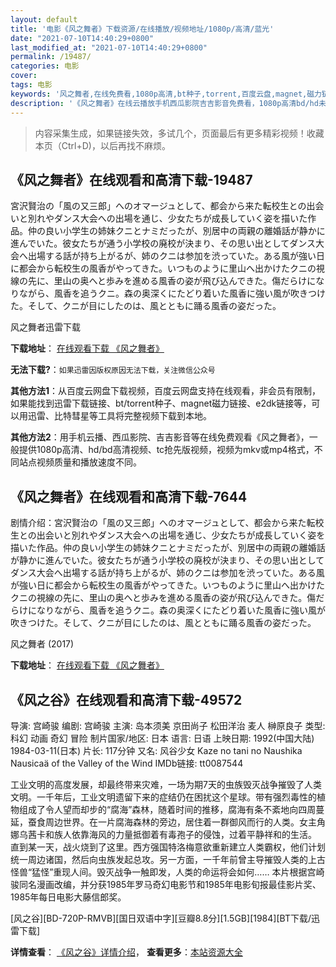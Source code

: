 ```yaml
---
layout: default
title: '电影《风之舞者》下载资源/在线播放/视频地址/1080p/高清/蓝光'
date: "2021-07-10T14:40:29+0800"
last_modified_at: "2021-07-10T14:40:29+0800"
permalink: /19487/
categories: 电影
cover:
tags: 电影
keywords: '风之舞者,在线免费看,1080p高清,bt种子,torrent,百度云盘,magnet,磁力链,迅雷下载资源'
description: '《风之舞者》在线云播放手机西瓜影院吉吉影音免费看，1080p高清bd/hd未删减完整版和tc抢先枪版，mkv/mp4格式，附带bt/torrent种子、magnet/磁力链、百度云盘、网盘资源迅雷下载链接'
---
```


>内容采集生成，如果链接失效，多试几个，页面最后有更多精彩视频！收藏本页（Ctrl+D)，以后再找不麻烦。


## 《风之舞者》在线观看和高清下载-19487

宮沢賢治の「風の又三郎」へのオマージュとして、都会から来た転校生との出会いと別れやダンス大会への出場を通じ、少女たちが成長していく姿を描いた作品。仲の良い小学生の姉妹クニとナミだったが、別居中の両親の離婚話が静かに進んでいた。彼女たちが通う小学校の廃校が決まり、その思い出としてダンス大会へ出場する話が持ち上がるが、姉のクニは参加を渋っていた。ある風が強い日に都会から転校生の風香がやってきた。いつものように里山へ出かけたクニの視線の先に、里山の奥へと歩みを進める風香の姿が飛び込んできた。傷だらけになりながら、風香を追うクニ。森の奥深くにたどり着いた風香に強い風が吹きつけた。そして、クニが目にしたのは、風とともに踊る風香の姿だった。


风之舞者迅雷下载

**下载地址**： [在线观看下载 《风之舞者》](https://www.993dy.com//vod-detail-id-29562.html) 


**无法下载?**：`如果迅雷因版权原因无法下载，关注微信公众号 `

**其他方法1**：从百度云网盘下载视频，百度云网盘支持在线观看，非会员有限制，如果能找到迅雷下载链接、bt/torrent种子、magnet磁力链接、e2dk链接等，可以用迅雷、比特彗星等工具将完整视频下载到本地。

**其他方法2**：用手机云播、西瓜影院、吉吉影音等在线免费观看《风之舞者》，一般提供1080p高清、hd/bd高清视频、tc抢先版视频，视频为mkv或mp4格式，不同站点视频质量和播放速度不同。


## 《风之舞者》在线观看和高清下载-7644

剧情介绍：宮沢賢治の「風の又三郎」へのオマージュとして、都会から来た転校生との出会いと別れやダンス大会への出場を通じ、少女たちが成長していく姿を描いた作品。仲の良い小学生の姉妹クニとナミだったが、別居中の両親の離婚話が静かに進んでいた。彼女たちが通う小学校の廃校が決まり、その思い出としてダンス大会へ出場する話が持ち上がるが、姉のクニは参加を渋っていた。ある風が強い日に都会から転校生の風香がやってきた。いつものように里山へ出かけたクニの視線の先に、里山の奥へと歩みを進める風香の姿が飛び込んできた。傷だらけになりながら、風香を追うクニ。森の奥深くにたどり着いた風香に強い風が吹きつけた。そして、クニが目にしたのは、風とともに踊る風香の姿だった。


风之舞者 (2017)

**下载地址**： [在线观看下载 《风之舞者》](https://www.btbtdy.me/btdy/dy12494.html) 


## 《风之谷》在线观看和高清下载-49572

导演: 宫崎骏 编剧: 宫崎骏 主演: 岛本须美 京田尚子 松田洋治 麦人 榊原良子 类型: 科幻 动画 奇幻 冒险 制片国家/地区: 日本 语言: 日语 上映日期: 1992(中国大陆) 1984-03-11(日本) 片长: 117分钟 又名: 风谷少女 Kaze no tani no Naushika Nausicaä of the Valley of the Wind IMDb链接: tt0087544

工业文明的高度发展，却最终带来灾难，一场为期7天的虫族毁灭战争摧毁了人类文明。一千年后，工业文明遗留下来的症结仍在困扰这个星球。带有强烈毒性的植物组成了令人望而却步的“腐海”森林，随着时间的推移，腐海有条不紊地向四周蔓延，蚕食周边世界。在一片腐海森林的旁边，居住着一群御风而行的人类。女主角娜乌茜卡和族人依靠海风的力量抵御着有毒孢子的侵蚀，过着平静祥和的生活。 直到某一天，战火烧到了这里。西方强国特洛梅意欲重新建立人类霸权，他们计划统一周边诸国，然后向虫族发起总攻。另一方面，一千年前曾主导摧毁人类的上古怪兽“猛怪”重现人间。毁灭战争一触即发，人类的命运将会如何…… 本片根据宫崎骏同名漫画改编，并分获1985年罗马奇幻电影节和1985年电影旬报最佳影片奖、1985年每日电影大藤信郎奖。


[风之谷][BD-720P-RMVB][国日双语中字][豆瓣8.8分][1.5GB][1984][BT下载/迅雷下载]

**详情查看**： [《风之谷》详情介绍](/movie/49572/)， **查看更多**：[本站资源大全](/movie/t/all/)

